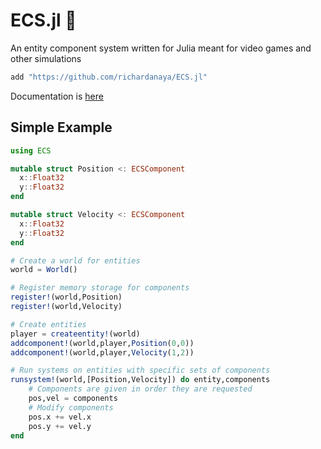 # ECS.jl 🍱

An entity component system written for Julia meant for video games and other simulations

```julia
add "https://github.com/richardanaya/ECS.jl"
```
Documentation is [here](https://richardanaya.github.io/ECS.jl/build/index.html)

## Simple Example

```julia
using ECS

mutable struct Position <: ECSComponent
  x::Float32
  y::Float32
end

mutable struct Velocity <: ECSComponent
  x::Float32
  y::Float32
end

# Create a world for entities
world = World()

# Register memory storage for components
register!(world,Position)
register!(world,Velocity)

# Create entities
player = createentity!(world)
addcomponent!(world,player,Position(0,0))
addcomponent!(world,player,Velocity(1,2))

# Run systems on entities with specific sets of components
runsystem!(world,[Position,Velocity]) do entity,components
    # Components are given in order they are requested
    pos,vel = components
    # Modify components
    pos.x += vel.x
    pos.y += vel.y
end
```
